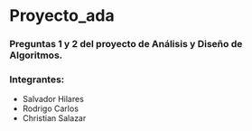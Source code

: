 # Proyecto_ada
### Preguntas 1 y 2 del proyecto de Análisis y Diseño de Algoritmos.

### Integrantes:
- Salvador Hilares
- Rodrigo Carlos
- Christian Salazar
